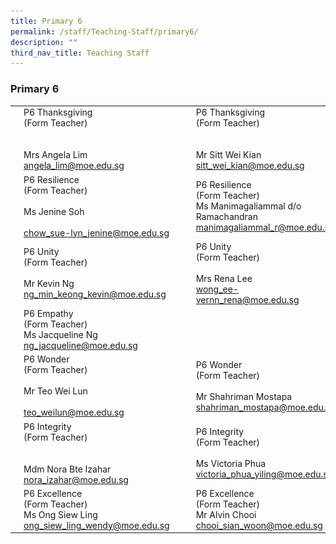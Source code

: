 ```yaml
---
title: Primary 6
permalink: /staff/Teaching-Staff/primary6/
description: ""
third_nav_title: Teaching Staff
---
```

### Primary 6


|  	|  	|  	|  	|  	|
|---	|---	|---	|---	|---	|
| <img src="/images/ft68.png" style="width:180%"> 	| P6 Thanksgiving<br>(Form Teacher)<br><br><br>Mrs Angela Lim<br>angela_lim@moe.edu.sg 	|   	| <img src="/images/ft69.png" style="width:180%"> 	| P6 Thanksgiving<br>(Form Teacher)<br><br><br>Mr Sitt Wei Kian<br>sitt_wei_kian@moe.edu.sg 	|
| <img src="/images/ft70.png" style="width:180%"> 	| P6 Resilience<br>(Form Teacher)<br><br>Ms Jenine Soh<br><br>chow_sue-lyn_jenine@moe.edu.sg 	|   	| <img src="/images/ft71.png" style="width:180%"> 	| P6 Resilience<br>(Form Teacher)<br>Ms Manimagaliammal d/o Ramachandran<br>manimagaliammal_r@moe.edu.sg 	|
| <img src="/images/ft72.png" style="width:180%"> 	| P6 Unity<br>(Form Teacher)<br><br>Mr Kevin Ng<br>ng_min_keong_kevin@moe.edu.sg 	|   	| <img src="/images/ft73.png" style="width:180%">	| P6 Unity<br>(Form Teacher)<br><br>Mrs Rena Lee<br>wong_ee-vernn_rena@moe.edu.sg 	|
| <img src="/images/ft74.png" style="width:180%"> 	| P6 Empathy<br>(Form Teacher)<br>Ms Jacqueline Ng<br>ng_jacqueline@moe.edu.sg 	|   	|  	|  	|
| <img src="/images/ft75.png" style="width:180%"> 	| P6 Wonder<br>(Form Teacher)<br><br>Mr Teo Wei Lun<br><br>teo_weilun@moe.edu.sg 	|   	| <img src="/images/ft76.png" style="width:180%"> 	| P6 Wonder<br>(Form Teacher)<br><br>Mr Shahriman Mostapa<br>shahriman_mostapa@moe.edu.sg  	|
| <img src="/images/ft77.png" style="width:180%"> 	| P6 Integrity<br>(Form Teacher)<br><br><br>Mdm Nora Bte Izahar<br>nora_izahar@moe.edu.sg 	|   	| <img src="/images/ft78.png" style="width:180%"> 	| P6 Integrity<br>(Form Teacher)<br><br>Ms Victoria Phua<br>victoria_phua_yiling@moe.edu.sg 	|
| <img src="/images/ft79.png" style="width:180%">	| P6 Excellence<br>(Form Teacher)<br>Ms Ong Siew Ling<br>ong_siew_ling_wendy@moe.edu.sg 	|   	| <img src="/images/ft80.png" style="width:180%"> 	| P6 Excellence<br>(Form Teacher)<br>Mr Alvin Chooi<br>chooi_sian_woon@moe.edu.sg   	|